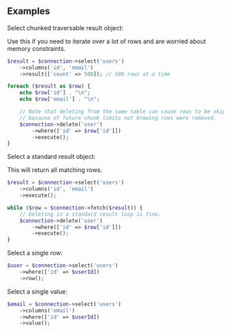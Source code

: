## Examples

Select chunked traversable result object:

Use this if you need to iterate over a lot of rows and are worried about
memory constraints.

```php
$result = $connection->select('users')
    ->columns('id', 'email')
    ->result(['count' => 500]); // 500 rows at a time

foreach ($result as $row) {
    echo $row['id'] . "\n";
    echo $row['email'] . "\n";

    // Note that deleting from the same table can cause rows to be skipped
    // because of future chunk limits not knowing rows were removed.
    $connection->delete('user')
        ->where(['id' => $row['id']])
        ->execute();
}
```

Select a standard result object:

This will return all matching rows.

```php
$result = $connection->select('users')
    ->columns('id', 'email')
    ->execute();

while ($row = $connection->fetch($result)) {
    // Deleting in a standard result loop is fine.
    $connection->delete('user')
        ->where(['id' => $row['id']])
        ->execute();
}
```

Select a single row:
```php
$user = $connection->select('users')
    ->where(['id' => $userId])
    ->row();
```

Select a single value:

```php
$email = $connection->select('users')
    ->columns('email')
    ->where(['id' => $userId])
    ->value();
```
